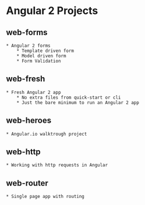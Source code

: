 # Angular 2 Projects
## web-forms
	* Angular 2 forms
		* Template driven form
		* Model driven form
		* Form Validation
## web-fresh
	* Fresh Angular 2 app
		* No extra files from quick-start or cli
		* Just the bare minimum to run an Angular 2 app
## web-heroes
	* Angular.io walktrough project
## web-http
	* Working with http requests in Angular
## web-router
	* Single page app with routing